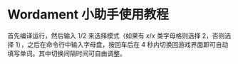 # Wordament 小助手使用教程
首先编译运行，然后输入 $1/2$ 来选择模式（如果有 $x/x$ 类字母格则选择 $2$，否则选择 $1$），之后在命令行中输入字母盘，按回车后在 $4$ 秒内切换回游戏界面即可自动填写单词。其中切换间隔时间可自由调整。
